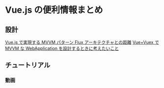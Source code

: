 # Vue.js の便利情報まとめ

## 設計

[Vue.js で実現する MVVM パターン Flux アーキテクチャとの距離](https://speakerdeck.com/shinpeim/vue-dot-jsdeshi-xian-surumvvmpatan-fluxakitekutiyatofalseju-li)
[Vue+Vuex で MVVM な WebApplication を設計するときに考えたいこと](https://aloerina01.github.io/javascript/vue/2017/08/29/1.html#%E3%81%A9%E3%81%AE%E3%82%88%E3%81%86%E3%81%ABcomponent%E3%82%92%E5%88%86%E3%81%91%E3%82%8B%E3%81%8B)

## チュートリアル

### 動画
